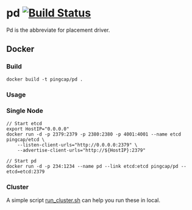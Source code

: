 # pd [![Build Status](https://travis-ci.org/pingcap/pd.svg?branch=master)](https://travis-ci.org/pingcap/pd)

Pd is the abbreviate for placement driver.

## Docker

### Build

```
docker build -t pingcap/pd .
```

### Usage

### Single Node

```
// Start etcd
export HostIP="0.0.0.0"
docker run -d -p 2379:2379 -p 2380:2380 -p 4001:4001 --name etcd pingcap/etcd \
    --listen-client-urls="http://0.0.0.0:2379" \
    --advertise-client-urls="http://${HostIP}:2379"

// Start pd
docker run -d -p 234:1234 --name pd --link etcd:etcd pingcap/pd --etcd=etcd:2379
```

### Cluster

A simple script [run_cluster.sh](./run_cluster.sh) can help you run these in local.

